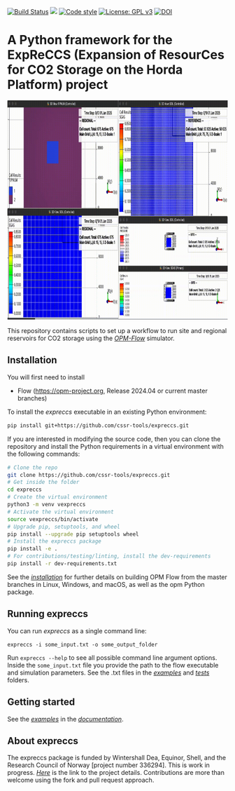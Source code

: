[![Build Status](https://github.com/cssr-tools/expreccs/actions/workflows/CI.yml/badge.svg)](https://github.com/cssr-tools/expreccs/actions/workflows/CI.yml)
<a href="https://www.python.org/"><img src="https://img.shields.io/badge/python-3.8%20to%203.12-blue.svg"></a>
[![Code style](https://img.shields.io/badge/code%20style-black-000000.svg)](https://github.com/ambv/black)
[![License: GPL v3](https://img.shields.io/badge/License-GPLv3-blue.svg)](https://www.gnu.org/licenses/gpl-3.0)
[![DOI](https://zenodo.org/badge/760077220.svg)](https://zenodo.org/doi/10.5281/zenodo.12100600)

# A Python framework for the ExpReCCS (Expansion of ResourCes for CO2 Storage on the Horda Platform) project

<img src="docs/text/figs/expreccs.gif" width="830" height="500">

This repository contains scripts to set up a workflow to run site and regional reservoirs for CO2 storage using the [_OPM-Flow_](https://opm-project.org/?page_id=19) simulator.

## Installation
You will first need to install
* Flow (https://opm-project.org, Release 2024.04 or current master branches)

To install the _expreccs_ executable in an existing Python environment: 

```bash
pip install git+https://github.com/cssr-tools/expreccs.git
```

If you are interested in modifying the source code, then you can clone the repository and install the Python requirements in a virtual environment with the following commands:

```bash
# Clone the repo
git clone https://github.com/cssr-tools/expreccs.git
# Get inside the folder
cd expreccs
# Create the virtual environment
python3 -m venv vexpreccs
# Activate the virtual environment
source vexpreccs/bin/activate
# Upgrade pip, setuptools, and wheel
pip install --upgrade pip setuptools wheel
# Install the expreccs package
pip install -e .
# For contributions/testing/linting, install the dev-requirements
pip install -r dev-requirements.txt
``` 

See the [_installation_](https://cssr-tools.github.io/exprecss/installation.html) for further details on building OPM Flow from the master branches in Linux, Windows, and macOS, as well as the opm Python package.

## Running expreccs
You can run _expreccs_ as a single command line:
```
expreccs -i some_input.txt -o some_output_folder
```
Run `expreccs --help` to see all possible command line argument options. Inside the `some_input.txt` file you provide the path to the
flow executable and simulation parameters. See the .txt files in the [_examples_](https://github.com/cssr-tools/expreccs/tree/main/examples) and [_tests_](https://github.com/cssr-tools/expreccs/tree/main/tests/configs) folders.

## Getting started
See the [_examples_](https://cssr-tools.github.io/expreccs/examples.html) in the [_documentation_](https://cssr-tools.github.io/expreccs/introduction.html). 

## About expreccs
The expreccs package is funded by Wintershall Dea, Equinor, Shell, and the Research Council of Norway [project number 336294].
This is work in progress. [_Here_](https://www.norceresearch.no/en/projects/expansion-of-resources-for-co2-storage-on-the-horda-platform-expreccs) is the link to the project details.
Contributions are more than welcome using the fork and pull request approach.
